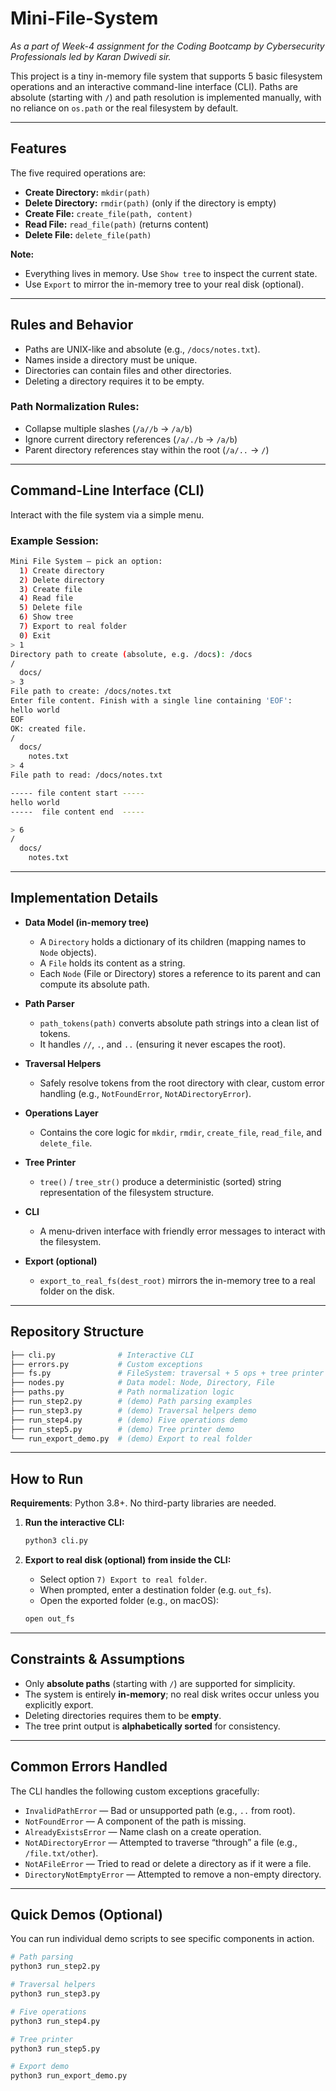 # Mini-File-System

*As a part of Week-4 assignment for the Coding Bootcamp by Cybersecurity Professionals led by Karan Dwivedi sir.*

This project is a tiny in-memory file system that supports 5 basic filesystem operations and an interactive command-line interface (CLI). Paths are absolute (starting with `/`) and path resolution is implemented manually, with no reliance on `os.path` or the real filesystem by default.

---

## Features

The five required operations are:

-   **Create Directory:** `mkdir(path)`
-   **Delete Directory:** `rmdir(path)` (only if the directory is empty)
-   **Create File:** `create_file(path, content)`
-   **Read File:** `read_file(path)` (returns content)
-   **Delete File:** `delete_file(path)`

**Note:**
-   Everything lives in memory. Use `Show tree` to inspect the current state.
-   Use `Export` to mirror the in-memory tree to your real disk (optional).

---

## Rules and Behavior

-   Paths are UNIX-like and absolute (e.g., `/docs/notes.txt`).
-   Names inside a directory must be unique.
-   Directories can contain files and other directories.
-   Deleting a directory requires it to be empty.

### Path Normalization Rules:
-   Collapse multiple slashes (`/a//b` → `/a/b`)
-   Ignore current directory references (`/a/./b` → `/a/b`)
-   Parent directory references stay within the root (`/a/..` → `/`)

---

## Command-Line Interface (CLI)

Interact with the file system via a simple menu.

### Example Session:

```bash
Mini File System — pick an option:
  1) Create directory
  2) Delete directory
  3) Create file
  4) Read file
  5) Delete file
  6) Show tree
  7) Export to real folder
  0) Exit
> 1
Directory path to create (absolute, e.g. /docs): /docs
/
  docs/
> 3
File path to create: /docs/notes.txt
Enter file content. Finish with a single line containing 'EOF':
hello world
EOF
OK: created file.
/
  docs/
    notes.txt
> 4
File path to read: /docs/notes.txt

----- file content start -----
hello world
-----  file content end  -----

> 6
/
  docs/
    notes.txt
```
---

## Implementation Details

* **Data Model (in-memory tree)**
    * A `Directory` holds a dictionary of its children (mapping names to `Node` objects).
    * A `File` holds its content as a string.
    * Each `Node` (File or Directory) stores a reference to its parent and can compute its absolute path.

* **Path Parser**
    * `path_tokens(path)` converts absolute path strings into a clean list of tokens.
    * It handles `//`, `.`, and `..` (ensuring it never escapes the root).

* **Traversal Helpers**
    * Safely resolve tokens from the root directory with clear, custom error handling (e.g., `NotFoundError`, `NotADirectoryError`).

* **Operations Layer**
    * Contains the core logic for `mkdir`, `rmdir`, `create_file`, `read_file`, and `delete_file`.

* **Tree Printer**
    * `tree()` / `tree_str()` produce a deterministic (sorted) string representation of the filesystem structure.

* **CLI**
    * A menu-driven interface with friendly error messages to interact with the filesystem.

* **Export (optional)**
    * `export_to_real_fs(dest_root)` mirrors the in-memory tree to a real folder on the disk.

---

## Repository Structure
```bash
├── cli.py              # Interactive CLI
├── errors.py           # Custom exceptions
├── fs.py               # FileSystem: traversal + 5 ops + tree printer + export
├── nodes.py            # Data model: Node, Directory, File
├── paths.py            # Path normalization logic
├── run_step2.py        # (demo) Path parsing examples
├── run_step3.py        # (demo) Traversal helpers demo
├── run_step4.py        # (demo) Five operations demo
├── run_step5.py        # (demo) Tree printer demo
└── run_export_demo.py  # (demo) Export to real folder
```
---

## How to Run

**Requirements**: Python 3.8+. No third-party libraries are needed.

1.  **Run the interactive CLI:**
    ```bash
    python3 cli.py
    ```

2.  **Export to real disk (optional) from inside the CLI:**
    * Select option `7) Export to real folder`.
    * When prompted, enter a destination folder (e.g. `out_fs`).
    * Open the exported folder (e.g., on macOS):
    ```bash
    open out_fs
    ```

---

## Constraints & Assumptions

* Only **absolute paths** (starting with `/`) are supported for simplicity.
* The system is entirely **in-memory**; no real disk writes occur unless you explicitly export.
* Deleting directories requires them to be **empty**.
* The tree print output is **alphabetically sorted** for consistency.

---

## Common Errors Handled

The CLI handles the following custom exceptions gracefully:

* `InvalidPathError` — Bad or unsupported path (e.g., `..` from root).
* `NotFoundError` — A component of the path is missing.
* `AlreadyExistsError` — Name clash on a create operation.
* `NotADirectoryError` — Attempted to traverse “through” a file (e.g., `/file.txt/other`).
* `NotAFileError` — Tried to read or delete a directory as if it were a file.
* `DirectoryNotEmptyError` — Attempted to remove a non-empty directory.

---

## Quick Demos (Optional)

You can run individual demo scripts to see specific components in action.

```bash
# Path parsing
python3 run_step2.py

# Traversal helpers
python3 run_step3.py

# Five operations
python3 run_step4.py

# Tree printer
python3 run_step5.py

# Export demo
python3 run_export_demo.py
```
